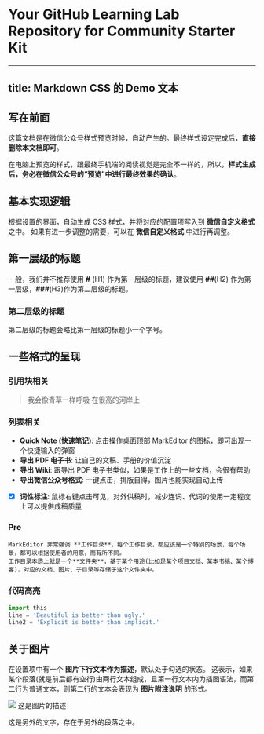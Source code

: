 # Your GitHub Learning Lab Repository for Community Starter Kit

---
title: Markdown CSS 的 Demo 文本
---

## 写在前面
这篇文档是在微信公众号样式预览时候，自动产生的。最终样式设定完成后，**直接删除本文档即可**。

在电脑上预览的样式，跟最终手机端的阅读视觉是完全不一样的，所以，**样式生成后，务必在微信公众号的“预览”中进行最终效果的确认**。

## 基本实现逻辑
根据设置的界面，自动生成 CSS 样式，并将对应的配置项写入到 **微信自定义格式** 之中。
如果有进一步调整的需要，可以在 **微信自定义格式** 中进行再调整。

## 第一层级的标题
一般，我们并不推荐使用 **#** (H1) 作为第一层级的标题，建议使用 **##**(H2) 作为第一层级，**###**(H3)作为第二层级的标题。

### 第二层级的标题
第二层级的标题会略比第一层级的标题小一个字号。

## 一些格式的呈现
### 引用块相关
>  我会像青草一样呼吸
> 在很高的河岸上

### 列表相关
- **Quick Note (快速笔记)**: 点击操作桌面顶部 MarkEditor 的图标，即可出现一个快捷输入的弹窗
- **导出 PDF 电子书**: 让自己的文稿、手册的价值沉淀
- **导出 Wiki**: 跟导出 PDF 电子书类似，如果是工作上的一些文档，会很有帮助
- **导出微信公众号格式**:  一键点击，排版自得，图片也能实现自动上传
- [x] **词性标注**: 鼠标右键点击可见，对外供稿时，减少连词、代词的使用一定程度上可以提供成稿质量

### Pre
```
MarkEditor 非常强调 **工作目录**，每个工作目录，都应该是一个特别的场景，每个场景，都可以根据使用者的用意，而有所不同。
工作目录本质上就是一个**文件夹**，基于某个用途(比如是某个项目文档、某本书稿、某个博客)，对应的文档、图片、子目录等存储于这个文件夹中。
```

### 代码高亮
```python
import this
line = 'Beautiful is better than ugly.'
line2 = 'Explicit is better than implicit.'
```


## 关于图片
在设置项中有一个 **图片下行文本作为描述**，默认处于勾选的状态。
这表示，如果某个段落(就是前后都有空行)由两行文本组成，且第一行文本内为插图语法，而第二行为普通文本，则第二行的文本会表现为 **图片附注说明** 的形式。

![](https://markeditor-files.oss-cn-hangzhou.aliyuncs.com/fb_static/demo.jpg)
这是图片的描述

这是另外的文字，存在于另外的段落之中。
